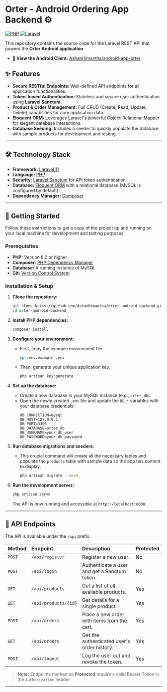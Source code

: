 # Orter - Android Ordering App Backend ⚙️

[![PHP](https://img.shields.io/badge/PHP-8.0+-8892BF.svg?logo=php)](https://www.php.net)
[![Laravel](https://img.shields.io/badge/Laravel-11.x-FF2D20.svg?logo=laravel)](https://laravel.com)


This repository contains the source code for the Laravel REST API that powers the **Orter Android application**.

- **📱 View the Android Client:** [AshanHimantha/android-app-orter](https://github.com/AshanHimantha/android-app-orter)

## ✨ Features

- **Secure RESTful Endpoints:** Well-defined API endpoints for all application functionalities.
- **Token-based Authentication:** Stateless and secure user authentication using **Laravel Sanctum**.
- **Product & Order Management:** Full CRUD (Create, Read, Update, Delete) capabilities for core application data.
- **Eloquent ORM:** Leverages Laravel's powerful Object-Relational Mapper for elegant database interactions.
- **Database Seeding:** Includes a seeder to quickly populate the database with sample products for development and testing.

---

## 🛠️ Technology Stack

- **Framework:** [Laravel 11](https://laravel.com/)
- **Language:** [PHP](https://www.php.net/)
- **Security:** [Laravel Sanctum](https://laravel.com/docs/8.x/sanctum) for API token authentication.
- **Database:** [Eloquent ORM](https://laravel.com/docs/8.x/eloquent) with a relational database (MySQL is configured by default).
- **Dependency Manager:** [Composer](https://getcomposer.org/)

---

## 🚀 Getting Started

Follow these instructions to get a copy of the project up and running on your local machine for development and testing purposes.

### Prerequisites

- **PHP:** Version 8.0 or higher
- **Composer:** [PHP Dependency Manager](https://getcomposer.org/download/)
- **Database:** A running instance of MySQL
- **Git:** [Version Control System](https://git-scm.com/)

### Installation & Setup

1.  **Clone the repository:**
    ```bash
    git clone https://github.com/AshanHimantha/orter-android-backend.git
    cd orter-android-backend
    ```

2.  **Install PHP dependencies:**
    ```bash
    composer install
    ```

3.  **Configure your environment:**
    -   First, copy the example environment file.
        ```bash
        cp .env.example .env
        ```
    -   Then, generate your unique application key.
        ```bash
        php artisan key:generate
        ```

4.  **Set up the database:**
    -   Create a new database in your MySQL instance (e.g., `orter_db`).
    -   Open the newly created `.env` file and update the `DB_*` variables with your database credentials:
        ```env
        DB_CONNECTION=mysql
        DB_HOST=127.0.0.1
        DB_PORT=3306
        DB_DATABASE=orter_db
        DB_USERNAME=your_db_user
        DB_PASSWORD=your_db_password
        ```

5.  **Run database migrations and seeders:**
    -   This crucial command will create all the necessary tables and populate the `products` table with sample data so the app has content to display.
        ```bash
        php artisan migrate --seed
        ```

6.  **Run the development server:**
    ```bash
    php artisan serve
    ```
    The API is now running and accessible at `http://localhost:8000`.

---

## 📝 API Endpoints

The API is available under the `/api` prefix.

| Method | Endpoint                    | Description                                | Protected |
| :----- | :-------------------------- | :----------------------------------------- | :-------- |
| `POST` | `/api/register`             | Register a new user.                       | No        |
| `POST` | `/api/login`                | Authenticate a user and get a Sanctum token.| No        |
| `GET`  | `/api/products`             | Get a list of all available products.      | Yes       |
| `GET`  | `/api/products/{id}`        | Get details for a single product.          | Yes       |
| `POST` | `/api/orders`               | Place a new order with items from the cart.| Yes       |
| `GET`  | `/api/orders`               | Get the authenticated user's order history.| Yes       |
| `POST` | `/api/logout`               | Log the user out and revoke the token.     | Yes       |

> **Note:** Endpoints marked as **Protected** require a valid Bearer Token in the `Authorization` header.

---

